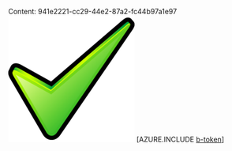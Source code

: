 Content: 941e2221-cc29-44e2-87a2-fc44b97a1e97![image](2c35a143-fb3a-4e0a-92b9-0ebec85d3809.png)
[AZURE.INCLUDE [b-token](ad27896f-7b57-477e-b318-b359a5ced61d.md)]

